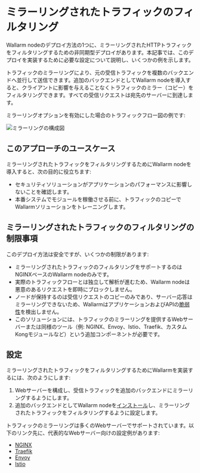 # ミラーリングされたトラフィックのフィルタリング

Wallarm nodeのデプロイ方法の1つに、ミラーリングされたHTTPトラフィックをフィルタリングするための非同期型デプロイがあります。本記事では、このデプロイを実装するために必要な設定について説明し、いくつかの例を示します。

トラフィックのミラーリングにより、元の受信トラフィックを複数のバックエンドへ並行して送信できます。追加のバックエンドとしてWallarm nodeを導入すると、クライアントに影響を与えることなくトラフィックのミラー（コピー）をフィルタリングできます。すべての受信リクエストは宛先のサーバーに到達します。

ミラーリングオプションを有効にした場合のトラフィックフロー図の例です:

![ミラーリングの構成図](../../../images/waf-installation/aws/terraform/wallarm-for-mirrored-traffic.png)

## このアプローチのユースケース

ミラーリングされたトラフィックをフィルタリングするためにWallarm nodeを導入すると、次の目的に役立ちます:

* セキュリティソリューションがアプリケーションのパフォーマンスに影響しないことを確認します。
* 本番システムでモジュールを稼働させる前に、トラフィックのコピーでWallarmソリューションをトレーニングします。

## ミラーリングされたトラフィックのフィルタリングの制限事項

このデプロイ方法は安全ですが、いくつかの制限があります:

* ミラーリングされたトラフィックのフィルタリングをサポートするのはNGINXベースのWallarm nodeのみです。
* 実際のトラフィックフローとは独立して解析が進むため、Wallarm nodeは悪意のあるリクエストを即時にブロックしません。
* ノードが保持するのは受信リクエストのコピーのみであり、サーバー応答はミラーリングできないため、WallarmはアプリケーションおよびAPIの[脆弱性](../../../about-wallarm/detecting-vulnerabilities.md)を検出しません。
* このソリューションには、トラフィックのミラーリングを提供するWebサーバーまたは同様のツール（例: NGINX、Envoy、Istio、Traefik、カスタムKongモジュールなど）という追加コンポーネントが必要です。

## 設定

ミラーリングされたトラフィックをフィルタリングするためにWallarmを実装するには、次のようにします:

1. Webサーバーを構成し、受信トラフィックを追加のバックエンドにミラーリングするようにします。
1. 追加のバックエンドとしてWallarm nodeを[インストール](../../../installation/supported-deployment-options.md)し、ミラーリングされたトラフィックをフィルタリングするように設定します。

トラフィックのミラーリングは多くのWebサーバーでサポートされています。以下のリンク先に、代表的なWebサーバー向けの設定例があります:

* [NGINX](nginx-example.md)
* [Traefik](traefik-example.md)
* [Envoy](envoy-example.md)
* [Istio](istio-example.md)